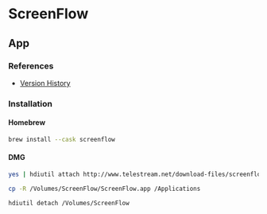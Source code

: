 # ScreenFlow

## App

### References

- [Version History](http://www.telestream.net/screenflow/versions.htm)

### Installation

#### Homebrew

```sh
brew install --cask screenflow
```

#### DMG

```sh
yes | hdiutil attach http://www.telestream.net/download-files/screenflow/8-2/ScreenFlow-8.2.6.dmg -nobrowse -mountpoint /Volumes/ScreenFlow > /dev/null
```

```sh
cp -R /Volumes/ScreenFlow/ScreenFlow.app /Applications
```

```sh
hdiutil detach /Volumes/ScreenFlow
```
